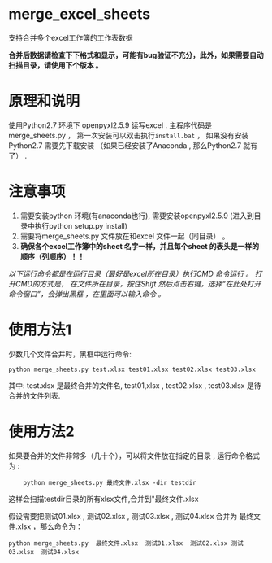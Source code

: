 # merge_excel_sheets
支持合并多个excel工作簿的工作表数据


**合并后数据请检查下下格式和显示，可能有bug验证不充分，此外，如果需要自动扫描目录，请使用下个版本 。**


# 原理和说明
使用Python2.7 环境下 openpyxl2.5.9 读写excel .  主程序代码是merge_sheets.py ，
第一次安装可以双击执行`install.bat` ， 如果没有安装Python2.7 需要先下载安装 （如果已经安装了Anaconda , 那么Python2.7 就有了） .


# 注意事项
1. 需要安装python 环境(有anaconda也行), 需要安装openpyxl2.5.9 (进入到目录中执行python setup.py install)
2. 需要将merge_sheets.py  文件放在和excel 文件一起（同目录） 。
3. **确保各个excel工作簿中的sheet 名字一样，并且每个sheet 的表头是一样的顺序（列顺序）！！**




*以下运行命令都是在运行目录（最好是excel所在目录）执行CMD 命令运行 。
打开CMD的方式是， 在文件所在目录，按住Shift 然后点击右键，选择“在此处打开命令窗口”，会弹出黑框 ，在里面可以输入命令 。*


# 使用方法1
少数几个文件合并时，黑框中运行命令:
```
python merge_sheets.py test.xlsx test01.xlsx test02.xlsx test03.xlsx
```
其中: test.xlsx 是最终合并的文件名,  test01,xlsx , test02.xlsx , test03.xlsx 是待合并的文件列表.


# 使用方法2
如果要合并的文件非常多（几十个），可以将文件放在指定的目录 , 运行命令格式为 :
```
	python merge_sheets.py 最终文件.xlsx -dir testdir
```

这样会扫描testdir目录的所有xlsx文件,合并到"最终文件.xlsx

假设需要把测试01.xlsx , 测试02.xlsx , 测试03.xlsx , 测试04.xlsx 合并为 最终文件.xlsx ，那么命令为：
```
python merge_sheets.py  最终文件.xlsx  测试01.xlsx  测试02.xlsx 测试03.xlsx  测试04.xlsx 
```
